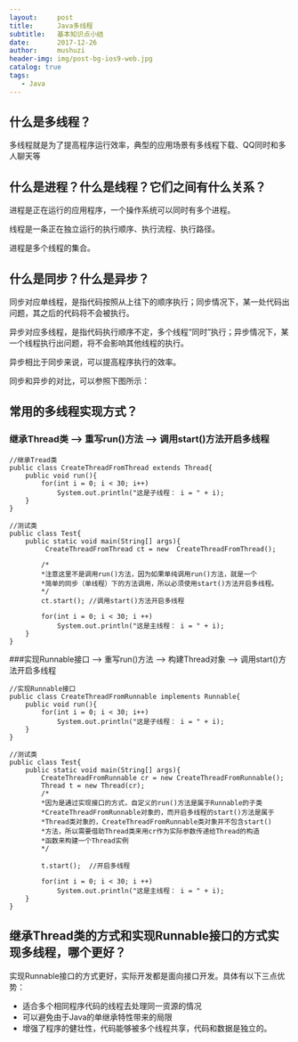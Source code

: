 ```yaml
---
layout:     post
title:      Java多线程
subtitle:   基本知识点小结
date:       2017-12-26
author:     mushuzi
header-img: img/post-bg-ios9-web.jpg
catalog: true
tags:
   - Java
---
```


## 什么是多线程？
多线程就是为了提高程序运行效率，典型的应用场景有多线程下载、QQ同时和多人聊天等

## 什么是进程？什么是线程？它们之间有什么关系？
 进程是正在运行的应用程序，一个操作系统可以同时有多个进程。
 
 线程是一条正在独立运行的执行顺序、执行流程、执行路径。
 
 进程是多个线程的集合。
 
 ## 什么是同步？什么是异步？
 同步对应单线程，是指代码按照从上往下的顺序执行；同步情况下，某一处代码出问题，其之后的代码将不会被执行。
 
 异步对应多线程，是指代码执行顺序不定，多个线程“同时”执行；异步情况下，某一个线程执行出问题，将不会影响其他线程的执行。
 
 异步相比于同步来说，可以提高程序执行的效率。
 
 同步和异步的对比，可以参照下图所示：
 
 ## 常用的多线程实现方式？
 ### 继承Thread类 --> 重写run()方法 --> 调用start()方法开启多线程
 
    //继承Tread类
    public class CreateThreadFromThread extends Thread{
        public void run(){
            for(int i = 0; i < 30; i++)
                System.out.println("这是子线程： i = " + i);
        }
    }
    
    //测试类
    public class Test{
        public static void main(String[] args){
             CreateThreadFromThread ct = new  CreateThreadFromThread();
            
            /*
            *注意这里不是调用run()方法，因为如果单纯调用run()方法，就是一个
            *简单的同步（单线程）下的方法调用，所以必须使用start()方法开启多线程。
            */
            ct.start(); //调用start()方法开启多线程
            
            for(int i = 0; i < 30; i ++)
                System.out.println("这是主线程： i = " + i);
        }
    }
    
 ###实现Runnable接口 --> 重写run()方法 --> 构建Thread对象 --> 调用start()方法开启多线程
 
    //实现Runnable接口
    public class CreateThreadFromRunnable implements Runnable{
        public void run(){
            for(int i = 0; i < 30; i++)
                System.out.println("这是子线程： i = " + i);
        }
    }
    
    //测试类
    public class Test{
        public static void main(String[] args){
            CreateThreadFromRunnable cr = new CreateThreadFromRunnable();
            Thread t = new Thread(cr);  
            /*
            *因为是通过实现接口的方式，自定义的run()方法是属于Runnable的子类
            *CreateThreadFromRunnable对象的，而开启多线程的start()方法是属于
            *Thread类对象的，CreateThreadFromRunnable类对象并不包含start()
            *方法，所以需要借助Thread类来用cr作为实际参数传递给Thread的构造
            *函数来构建一个Thread实例
            */
            
            t.start();  //开启多线程
            
            for(int i = 0; i < 30; i ++)
                System.out.println("这是主线程： i = " + i);
        }
    }
    
## 继承Thread类的方式和实现Runnable接口的方式实现多线程，哪个更好？
实现Runnable接口的方式更好，实际开发都是面向接口开发。具体有以下三点优势：

*   适合多个相同程序代码的线程去处理同一资源的情况
*   可以避免由于Java的单继承特性带来的局限
*   增强了程序的健壮性，代码能够被多个线程共享，代码和数据是独立的。
